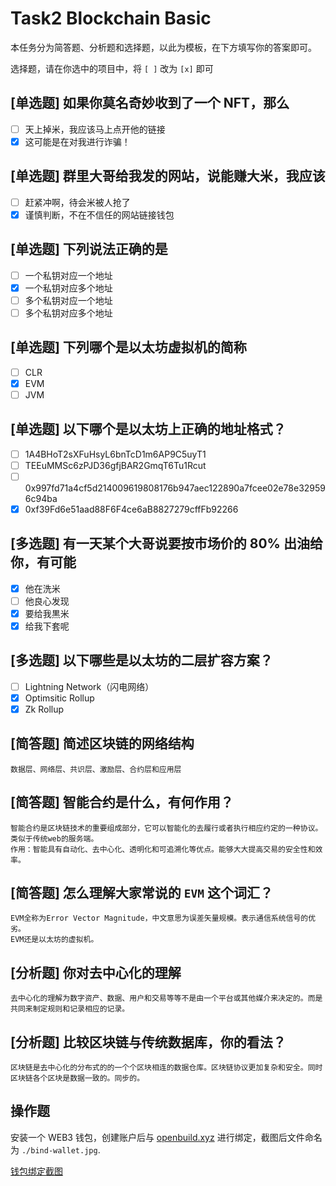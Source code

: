 # Task2 Blockchain Basic

本任务分为简答题、分析题和选择题，以此为模板，在下方填写你的答案即可。

选择题，请在你选中的项目中，将 `[ ]` 改为 `[x]` 即可

## [单选题] 如果你莫名奇妙收到了一个 NFT，那么

- [ ] 天上掉米，我应该马上点开他的链接
- [x] 这可能是在对我进行诈骗！

## [单选题] 群里大哥给我发的网站，说能赚大米，我应该

- [ ] 赶紧冲啊，待会米被人抢了
- [x] 谨慎判断，不在不信任的网站链接钱包

## [单选题] 下列说法正确的是

- [ ] 一个私钥对应一个地址
- [x] 一个私钥对应多个地址
- [ ] 多个私钥对应一个地址
- [ ] 多个私钥对应多个地址

## [单选题] 下列哪个是以太坊虚拟机的简称

- [ ] CLR
- [x] EVM
- [ ] JVM

## [单选题] 以下哪个是以太坊上正确的地址格式？

- [ ] 1A4BHoT2sXFuHsyL6bnTcD1m6AP9C5uyT1
- [ ] TEEuMMSc6zPJD36gfjBAR2GmqT6Tu1Rcut
- [ ] 0x997fd71a4cf5d214009619808176b947aec122890a7fcee02e78e329596c94ba
- [x] 0xf39Fd6e51aad88F6F4ce6aB8827279cffFb92266

## [多选题] 有一天某个大哥说要按市场价的 80% 出油给你，有可能

- [x] 他在洗米
- [ ] 他良心发现
- [x] 要给我黒米
- [x] 给我下套呢

## [多选题] 以下哪些是以太坊的二层扩容方案？

- [ ] Lightning Network（闪电网络）
- [x] Optimsitic Rollup
- [x] Zk Rollup

## [简答题] 简述区块链的网络结构

```
数据层、网络层、共识层、激励层、合约层和应用层
```

## [简答题] 智能合约是什么，有何作用？

```
智能合约是区块链技术的重要组成部分，它可以智能化的去履行或者执行相应约定的一种协议。类似于传统web的服务端。
作用：智能具有自动化、去中心化、透明化和可追溯化等优点。能够大大提高交易的安全性和效率。
```

## [简答题] 怎么理解大家常说的 `EVM` 这个词汇？

```
EVM全称为Error Vector Magnitude，中文意思为误差矢量规模。表示通信系统信号的优劣。
EVM还是以太坊的虚拟机。
```

## [分析题] 你对去中心化的理解

```
去中心化的理解为数字资产、数据、用户和交易等等不是由一个平台或其他媒介来决定的。而是共同来制定规则和记录相应的记录。
```

## [分析题] 比较区块链与传统数据库，你的看法？

```
区块链是去中心化的分布式的的一个个区块相连的数据仓库。区块链协议更加复杂和安全。同时区块链各个区块是数据一致的。同步的。
```

## 操作题

安装一个 WEB3 钱包，创建账户后与 [openbuild.xyz](https://openbuild.xyz/profile) 进行绑定，截图后文件命名为 `./bind-wallet.jpg`.

[钱包绑定截图](./bind-wallet.jpg)
